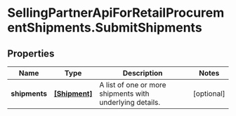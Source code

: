 # SellingPartnerApiForRetailProcurementShipments.SubmitShipments

## Properties

Name | Type | Description | Notes
------------ | ------------- | ------------- | -------------
**shipments** | [**[Shipment]**](Shipment.md) | A list of one or more shipments with underlying details. | [optional] 


